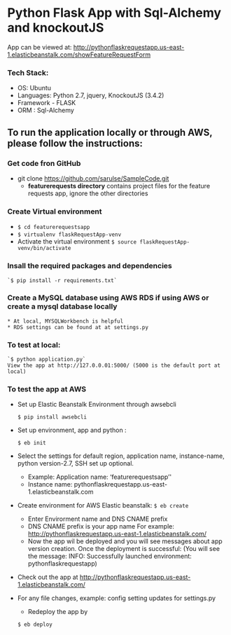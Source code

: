# Python Flask App with Sql-Alchemy and knockoutJS
App can be viewed at: http://pythonflaskrequestapp.us-east-1.elasticbeanstalk.com/showFeatureRequestForm

### Tech Stack:
*	OS: Ubuntu 
*	Languages: Python 2.7, jquery, KnockoutJS (3.4.2)
*	Framework - FLASK
*	ORM : Sql-Alchemy



## To run the application locally or through AWS, please follow the instructions:

### Get code fron GitHub
*   git clone https://github.com/sarulse/SampleCode.git
	* **featurerequests directory** contains project files for the feature requests app, ignore the other directories
### Create Virtual environment
*   `$ cd featurerequestsapp`
*	`$ virtualenv flaskRequestApp-venv`
*   Activate the virtual environment
	`$ source flaskRequestApp-venv/bin/activate`
### Insall the required packages and dependencies

	`$ pip install -r requirements.txt`
### Create a MySQL database using AWS RDS if using AWS or create a mysql database locally
	* At local, MYSQLWorkbench is helpful
	* RDS settings can be found at at settings.py
### To test at local: 	

	`$ python application.py`
	View the app at http://127.0.0.01:5000/ (5000 is the default port at local)
    
    
### To test the app at AWS
* Set up Elastic Beanstalk Environment through awsebcli

	`$ pip install awsebcli`
* Set up environment, app and python :

	`$ eb init`
* Select the settings for default region, application name, instance-name, python version-2.7, SSH set up optional.
	* Example: Application name: ‘featurerequestsapp’'
	* Instance name: pythonflaskrequestapp.us-east-1.elasticbeanstalk.com
* Create environment for AWS Elastic beanstalk:
	`$ eb create`
	
	* Enter Envirorment name and DNS CNAME prefix
	* DNS CNAME prefix is your app name For example: http://pythonflaskrequestapp.us-east-1.elasticbeanstalk.com/
	* Now the app wil be deployed and you will see messages about app version creation. Once the deployment is successful:
	(You will see the message: INFO: Successfully launched environment: pythonflaskrequestapp)
	
* Check out the app at http://pythonflaskrequestapp.us-east-1.elasticbeanstalk.com/
* For any file changes, example: config setting updates for settings.py
	* Redeploy the app by
	
	`$ eb deploy`
	
	  

	
	
	
	
	





